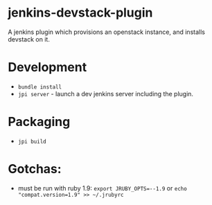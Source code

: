 jenkins-devstack-plugin
=======================

A jenkins plugin which provisions an openstack instance, and installs devstack on it.


# Development
* `bundle install`
* `jpi server` - launch a dev jenkins server including the plugin.

# Packaging
* `jpi build`

# Gotchas:
* must be run with ruby 1.9: `export JRUBY_OPTS=--1.9` or `echo "compat.version=1.9" >> ~/.jrubyrc`
